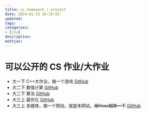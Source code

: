 ```yaml
---
title: cs homework / project
date: 2024-01-15 16:19:59
updated:
tags:
categories:
- [jnu]
description:
mathjax:
---
```


# 可以公开的 CS 作业/大作业

- 大一下 C++大作业，做一个游戏 [GitHub](https://github.com/anak1st/Gamebox)
- 大二下 数值计算 [GitHub](https://github.com/anak1st/jnu-Numeral)
- 大二下 算法 [GitHub](https://github.com/anak1st/jnu-Algorithm)
- 大三上 最优化 [GitHub](https://github.com/anak1st/jnu-Optimize)
- 大三上 多媒体，做一个网站，就是本网站，~~用Hexo糊弄一下~~ [GitHub](https://github.com/anak1st/blog)
